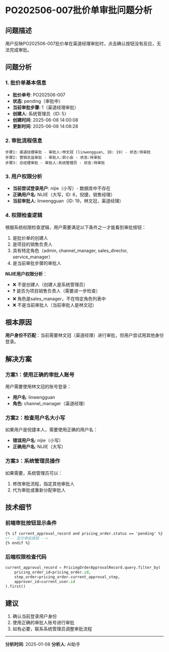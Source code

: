 # PO202506-007批价单审批问题分析

## 问题描述
用户反映PO202506-007批价单在渠道经理审批时，点击确认按钮没有反应，无法完成审批。

## 问题分析

### 1. 批价单基本信息
- **批价单号**: PO202506-007
- **状态**: pending（审批中）
- **当前审批步骤**: 1（渠道经理审批）
- **创建人**: 系统管理员（ID: 5）
- **创建时间**: 2025-06-08 14:00:08
- **更新时间**: 2025-06-08 14:08:28

### 2. 审批流程信息
```
步骤1: 渠道经理审批 - 审批人:林文冠 (linwengguan, ID: 19) - 状态:待审批
步骤2: 营销总监审批 - 审批人:郭小会 - 状态:待审批  
步骤3: 总经理审批 - 审批人:系统管理员 - 状态:待审批
```

### 3. 用户权限分析
- **当前尝试登录用户**: nijie（小写）- 数据库中不存在
- **正确用户名**: NIJIE（大写，ID: 6，倪捷，销售经理）
- **当前审批人**: linwengguan（ID: 19，林文冠，渠道经理）

### 4. 权限检查逻辑
根据系统权限检查逻辑，用户需要满足以下条件之一才能看到审批按钮：
1. 是批价单的创建人
2. 是项目的销售负责人  
3. 具有特定角色（admin, channel_manager, sales_director, service_manager）
4. 是当前审批步骤的审批人

**NIJIE用户权限分析**：
- ❌ 不是创建人（创建人是系统管理员）
- ❓ 是否为项目销售负责人（需要进一步检查）
- ❌ 角色是sales_manager，不在特定角色列表中
- ❌ 不是当前审批人（当前审批人是林文冠）

## 根本原因
**用户身份不匹配**：当前需要林文冠（渠道经理）进行审批，但用户尝试用其他身份登录。

## 解决方案

### 方案1：使用正确的审批人账号
用户需要使用林文冠的账号登录：
- **用户名**: linwengguan
- **角色**: channel_manager（渠道经理）

### 方案2：检查用户名大小写
如果用户是倪捷本人，需要使用正确的用户名：
- **错误用户名**: nijie（小写）
- **正确用户名**: NIJIE（大写）

### 方案3：系统管理员操作
如果需要，系统管理员可以：
1. 修改审批流程，指定其他审批人
2. 代为审批或重新分配审批人

## 技术细节

### 前端审批按钮显示条件
```html
{% if current_approval_record and pricing_order.status == 'pending' %}
<!-- 显示审批按钮 -->
{% endif %}
```

### 后端权限检查代码
```python
current_approval_record = PricingOrderApprovalRecord.query.filter_by(
    pricing_order_id=pricing_order.id,
    step_order=pricing_order.current_approval_step,
    approver_id=current_user.id
).first()
```

## 建议
1. 确认当前登录用户身份
2. 使用正确的审批人账号进行审批
3. 如有必要，联系系统管理员调整审批流程

---
**分析时间**: 2025-01-08
**分析人**: AI助手 